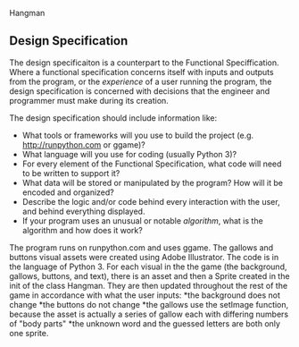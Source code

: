 Hangman

## Design Specification

The design specificaiton is a counterpart to the Functional Speciffication. Where a functional specification concerns itself
with inputs and outputs from the program, or the *experience* of a user running the program, the design specification is concerned with decisions that the engineer and programmer must make during its creation.

The design specification should include information like:

* What tools or frameworks will you use to build the project (e.g. http://runpython.com or ggame)?
* What language will you use for coding (usually Python 3)?
* For every element of the Functional Specification, what code will need to be written to support it?
* What data will be stored or manipulated by the program? How will it be encoded and organized?
* Describe the logic and/or code behind every interaction with the user, and behind everything displayed.
* If your program uses an unusual or notable *algorithm*, what is the algorithm and how does it work?

The program runs on runpython.com and uses ggame. The gallows and buttons visual assets were created using Adobe Illustrator. The code is in the language of Python 3. For each visual in the the game (the background, gallows, buttons, and text), there is an asset and then a Sprite created in the init of the class Hangman. They are then updated throughout the rest of the game in accordance with what the user inputs:
*the background does not change
*the buttons do not change
*the gallows use the setImage function, because the asset is actually a series of gallow each with differing numbers of "body parts"
*the unknown word and the guessed letters are both only one sprite. 
